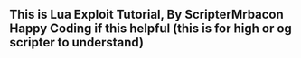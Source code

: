 ## This is Lua Exploit Tutorial, By ScripterMrbacon Happy Coding if this helpful (this is for high or og scripter to understand)
